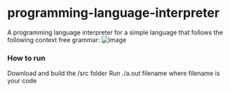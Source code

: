 # programming-language-interpreter
A programming language interpreter for a simple language that follows the following context free grammar:
![image](https://user-images.githubusercontent.com/49295341/218564478-682d144e-9279-4e44-a030-ca385fba9fa1.png)

### How to run
Download and build the /src folder
Run ./a.out filename where filename is your code
